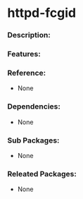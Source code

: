 # httpd-fcgid

### Description:


### Features:


### Reference:
* None

### Dependencies:
* None

### Sub Packages:
* None

### Releated Packages:
* None